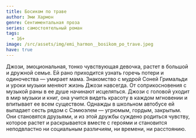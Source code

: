 ```yaml
---
title: Босиком по траве
author: Эми Хармон
genre: Сентиментальная проза
series: самостоятельный роман
tags:
  - 16+
image: /src/assets/img/emi_harmon__bosikom_po_trave.jpeg
have: true
---
```

Джози, эмоциональная, тонко чувствующая девочка, растет в большой и дружной семье. Ей рано приходится узнать горечь потери и одиночества — умирает мама. Знакомство с мудрой Соней Гримальди и уроки музыки меняют жизнь Джози навсегда. От соприкосновения с музыкой раны в ее душе начинают исцеляться. Джози с головой уходит в мир музыки и книг, она учится видеть красоту в каждом мгновении и впитывает ее всем существом. Однажды в школьном автобусе ей выпадает сесть рядом с Сэмюэлем — угрюмым, гордым, закрытым. Они становятся друзьями, и из этой дружбы суждено родиться чувству, которое растет и раскрывается вместе с героями и становится неподвластно ни социальным различиям, ни времени, ни расстоянию.
